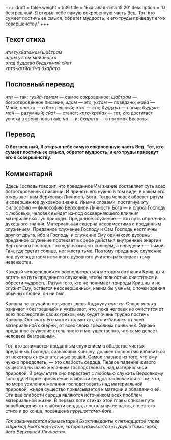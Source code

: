 +++
draft = false
weight = 536
title = 'Бхагавад-гита 15.20'
description = 'О безгрешный, Я открыл тебе самую сокровенную часть Вед. Тот, кто сумеет постичь ее смысл, обретет мудрость, и его труды приведут его к совершенству.'
+++

## Текст стиха

_ити гухйатамам̇ ш́а̄страм  
идам уктам̇ майа̄нагха  
этад буддхва̄ буддхима̄н сйа̄т  
кр̣та-кр̣тйаш́ ча бха̄рата_

## Пословный перевод

_ити_ — так; _гухйа_\-_тамам_ — самое сокровенное; _ш́а̄страм_ — богооткровенное писание; _идам_ — это; _уктам_ — поведано; _майа̄_ — Мной; _анагха_ — о безгрешный; _этат_ — это; _буддхва̄_ — поняв; _буддхи_\- _ма̄н_ — разумный; _сйа̄т_ — станет; _кр̣та_\-_кр̣тйах̣_ — тот, кто достигает успеха в своих попытках; _ча_ — и; _бха̄рата_ — о потомок Бхараты.

## Перевод

**О безгрешный, Я открыл тебе самую сокровенную часть Вед. Тот, кто сумеет постичь ее смысл, обретет мудрость, и его труды приведут его к совершенству.**

## Комментарий

Здесь Господь говорит, что поведанное Им знание составляет суть всех богооткровенных писаний. И принять его нужно в том виде, в каком его открывает нам Верховная Личность Бога. Тогда человек обретет разум и совершенное духовное знание. Иными словами, постигнув эту философию — философию Верховной Личности Бога — и служа Господу с любовью, человек выйдет из-под оскверняющего влияния материальных _гун_ природы. Преданное служение — это путь обретения духовного знания. Материальная скверна несовместима с преданным служением. Преданное служение Господу и Сам Господь неотличны друг от друга, ибо и Господь, и служение Ему одинаково духовны; преданное служение протекает в сфере действия внутренней энергии Верховного Господа. Господа называют солнцем, а неведение — тьмой. Там, где светит солнце, нет места тьме. Поэтому преданное служение под руководством истинного духовного учителя рассеивает тьму невежества.

Каждый человек должен воспользоваться методом сознания Кришны и встать на путь преданного служения, чтобы полностью очиститься и обрести мудрость. Разум того, кто не понимает природы Кришны и не служит Ему, остается несовершенным, каким бы умным, с точки зрения обычных людей, он ни был.

Кришна не случайно называет здесь Арджуну _анагха_. Слово _анагха_ означает «безгрешный» и указывает, что, пока человек не очистится от всех последствий своих грехов, ему будет очень трудно постичь Кришну. Осознать Его может только тот, кто избавился от всей материальной скверны, от всех своих греховных привычек. Однако преданное служение столь чисто и могущественно, что само делает человека безгрешным.

Тот, кто занимается преданным служением в обществе чистых преданных Господа, сознающих Кришну, должен полностью избавиться от некоторых нежелательных вещей. Самое главное из того, что ему нужно преодолеть, — это слабость сердца. Первое падение живого существа вызвано желанием господствовать над материальной природой. В результате оно перестает с любовью служить Верховному Господу. Второе проявление слабости сердца заключается в том, что, по мере усиления желания господствовать над материальной природой, живое существо привязывается к материи и обладанию ей. Эти две слабости сердца являются источником всех проблем материальной жизни. В первых пяти стихах этой главы описан путь освобождения от слабости сердца, а остальная ее часть, с шестого стиха и до конца, посвящена _пурушоттама-йоге_.

_Так заканчивается комментарий Бхактиведанты к пятнадцатой главе «Шримад Бхагавад-гиты», которая называется «Пурушоттама-йога, йога Верховной Личности»._
